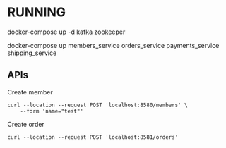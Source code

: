 
RUNNING
=======

docker-compose up -d kafka zookeeper

docker-compose up members_service orders_service payments_service shipping_service

APIs
-----------

Create member
```
curl --location --request POST 'localhost:8580/members' \
    --form 'name="test"'
```


Create order
```
curl --location --request POST 'localhost:8581/orders'
```